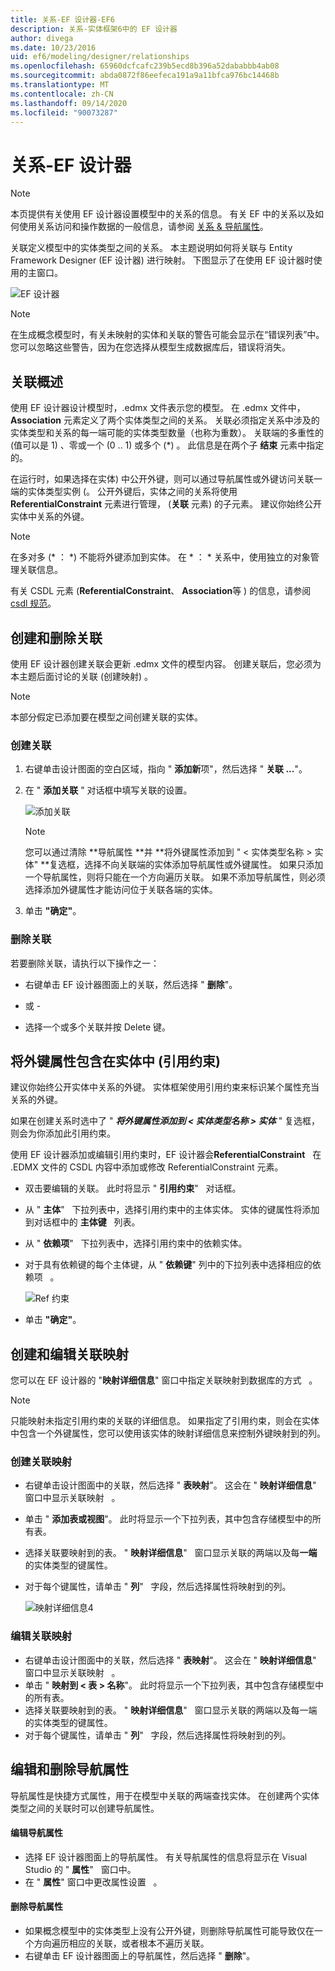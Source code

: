 ```yaml
---
title: 关系-EF 设计器-EF6
description: 关系-实体框架6中的 EF 设计器
author: divega
ms.date: 10/23/2016
uid: ef6/modeling/designer/relationships
ms.openlocfilehash: 65960dcfcafc239b5ecd8b396a52dababbb4ab08
ms.sourcegitcommit: abda0872f86eefeca191a9a11bfca976bc14468b
ms.translationtype: MT
ms.contentlocale: zh-CN
ms.lasthandoff: 09/14/2020
ms.locfileid: "90073287"
---
```

# <a name="relationships---ef-designer"></a>关系-EF 设计器
> [!NOTE]
> 本页提供有关使用 EF 设计器设置模型中的关系的信息。 有关 EF 中的关系以及如何使用关系访问和操作数据的一般信息，请参阅 [关系 & 导航属性](xref:ef6/fundamentals/relationships)。

关联定义模型中的实体类型之间的关系。 本主题说明如何将关联与 Entity Framework Designer (EF 设计器) 进行映射。 下图显示了在使用 EF 设计器时使用的主窗口。

![EF 设计器](~/ef6/media/efdesigner.png)

> [!NOTE]
> 在生成概念模型时，有关未映射的实体和关联的警告可能会显示在“错误列表”中。 您可以忽略这些警告，因为在您选择从模型生成数据库后，错误将消失。

## <a name="associations-overview"></a>关联概述

使用 EF 设计器设计模型时，.edmx 文件表示您的模型。 在 .edmx 文件中， **Association** 元素定义了两个实体类型之间的关系。 关联必须指定关系中涉及的实体类型和关系的每一端可能的实体类型数量（也称为重数）。 关联端的多重性的 (值可以是 1) 、零或一个 (0 .. 1) 或多个 (\*) 。 此信息是在两个子 **结束** 元素中指定的。

在运行时，如果选择在实体) 中公开外键，则可以通过导航属性或外键访问关联一端的实体类型实例 (。 公开外键后，实体之间的关系将使用 **ReferentialConstraint** 元素进行管理， (**关联** 元素) 的子元素。 建议你始终公开实体中关系的外键。

> [!NOTE]
> 在多对多 (\* ： \*) 不能将外键添加到实体。 在 \* ： \* 关系中，使用独立的对象管理关联信息。

有关 CSDL 元素 (**ReferentialConstraint**、 **Association**等 ) 的信息，请参阅 [csdl 规范](xref:ef6/modeling/designer/advanced/edmx/csdl-spec)。

## <a name="create-and-delete-associations"></a>创建和删除关联

使用 EF 设计器创建关联会更新 .edmx 文件的模型内容。 创建关联后，您必须为本主题后面讨论的关联 (创建映射) 。

> [!NOTE]
> 本部分假定已添加要在模型之间创建关联的实体。

### <a name="to-create-an-association"></a>创建关联

1.  右键单击设计图面的空白区域，指向 " **添加新**项"，然后选择 " **关联 ...**"。
2.  在 " **添加关联** " 对话框中填写关联的设置。

    ![添加关联](~/ef6/media/addassociation.png)

    > [!NOTE]
    > 您可以通过清除 **导航属性 **并 **将外键属性添加到 " &lt; 实体类型名称 &gt; 实体" **复选框，选择不向关联端的实体添加导航属性或外键属性。 如果只添加一个导航属性，则将只能在一个方向遍历关联。 如果不添加导航属性，则必须选择添加外键属性才能访问位于关联各端的实体。
    
3.  单击 **"确定"**。

### <a name="to-delete-an-association"></a>删除关联

若要删除关联，请执行以下操作之一：

-   右键单击 EF 设计器图面上的关联，然后选择 " **删除**"。

- 或 -

-   选择一个或多个关联并按 Delete 键。

## <a name="include-foreign-key-properties-in-your-entities-referential-constraints"></a>将外键属性包含在实体中 (引用约束) 

建议你始终公开实体中关系的外键。 实体框架使用引用约束来标识某个属性充当关系的外键。

如果在创建关系时选中了 " ***将外键属性添加到 &lt; 实体类型名称 &gt; 实体*** " 复选框，则会为你添加此引用约束。

使用 EF 设计器添加或编辑引用约束时，EF 设计器会**ReferentialConstraint**   在 .EDMX 文件的 CSDL 内容中添加或修改 ReferentialConstraint 元素。

-   双击要编辑的关联。
    此时将显示 " **引用约束**"   对话框。
-   从 " **主体**"   下拉列表中，选择引用约束中的主体实体。
    实体的键属性将添加到对话框中的 **主体键**   列表。
-   从 " **依赖项**"   下拉列表中，选择引用约束中的依赖实体。
-   对于具有依赖键的每个主体键，从 " **依赖键**" 列中的下拉列表中选择相应的依赖项   。

    ![Ref 约束](~/ef6/media/refconstraint.png)

-   单击 **"确定"**。

## <a name="create-and-edit-association-mappings"></a>创建和编辑关联映射

您可以在 EF 设计器的 "**映射详细信息**" 窗口中指定关联映射到数据库的方式   。

> [!NOTE]
> 只能映射未指定引用约束的关联的详细信息。 如果指定了引用约束，则会在实体中包含一个外键属性，您可以使用该实体的映射详细信息来控制外键映射到的列。

### <a name="create-an-association-mapping"></a>创建关联映射

-   右键单击设计图面中的关联，然后选择 " **表映射**"。
    这会在 " **映射详细信息**" 窗口中显示关联映射   。
-   单击 " **添加表或视图**"。
    此时将显示一个下拉列表，其中包含存储模型中的所有表。
-   选择关联要映射到的表。
    " **映射详细信息**"   窗口显示关联的两端以及每**一端**的实体类型的键属性。
-   对于每个键属性，请单击 " **列**"   字段，然后选择属性将映射到的列。

    ![映射详细信息4](~/ef6/media/mappingdetails4.png)

### <a name="edit-an-association-mapping"></a>编辑关联映射

-   右键单击设计图面中的关联，然后选择 " **表映射**"。
    这会在 " **映射详细信息**" 窗口中显示关联映射   。
-   单击 " **映射到 &lt; 表 &gt; 名称**"。
    此时将显示一个下拉列表，其中包含存储模型中的所有表。
-   选择关联要映射到的表。
    " **映射详细信息**"   窗口显示关联的两端以及每一端的实体类型的键属性。
-   对于每个键属性，请单击 " **列**"   字段，然后选择属性将映射到的列。

## <a name="edit-and-delete-navigation-properties"></a>编辑和删除导航属性

导航属性是快捷方式属性，用于在模型中关联的两端查找实体。 在创建两个实体类型之间的关联时可以创建导航属性。

#### <a name="to-edit-navigation-properties"></a>编辑导航属性

-   选择 EF 设计器图面上的导航属性。
    有关导航属性的信息将显示在 Visual Studio 的 " **属性**"   窗口中。
-   在 " **属性**" 窗口中更改属性设置   。

#### <a name="to-delete-navigation-properties"></a>删除导航属性

-   如果概念模型中的实体类型上没有公开外键，则删除导航属性可能导致仅在一个方向遍历相应的关联，或者根本不遍历关联。
-   右键单击 EF 设计器图面上的导航属性，然后选择 " **删除**"。
